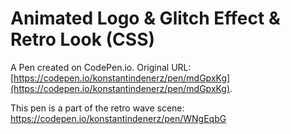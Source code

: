 # Animated Logo & Glitch Effect & Retro Look (CSS)

A Pen created on CodePen.io. Original URL: [https://codepen.io/konstantindenerz/pen/mdGpxKg](https://codepen.io/konstantindenerz/pen/mdGpxKg).

This pen is a part of the retro wave scene:
https://codepen.io/konstantindenerz/pen/WNgEqbG